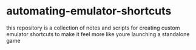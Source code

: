 # automating-emulator-shortcuts

this repository is a collection of notes and scripts for creating custom emulator shortcuts to make it feel more like youre launching a standalone game
